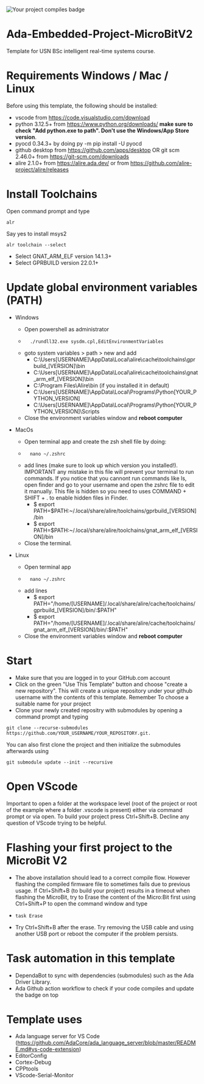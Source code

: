 ![Your project compiles badge](https://github.com/aiunderstand/Ada-Embedded-Project-MicroBitV2/actions/workflows/ada.yml/badge.svg)

# Ada-Embedded-Project-MicroBitV2
Template for USN BSc intelligent real-time systems course.

# Requirements Windows / Mac / Linux
Before using this template, the following should be installed:
* vscode from https://code.visualstudio.com/download 
* python 3.12.5+ from https://www.python.org/downloads/ **make sure to check "Add python.exe to path". Don't use the Windows/App Store version**. 
* pyocd 0.34.3+ by doing py -m pip install -U pyocd
* github desktop from https://github.com/apps/desktop OR git scm 2.46.0+ from https://git-scm.com/downloads
* alire 2.1.0+ from https://alire.ada.dev/ or from https://github.com/alire-project/alire/releases

# Install Toolchains
Open command prompt and type 
```shell
alr
```
Say yes to install msys2
```shell
alr toolchain --select
```
* Select GNAT_ARM_ELF version 14.1.3+ 
* Select GPRBUILD version 22.0.1+ 

# Update global environment variables (PATH)
* Windows
    * Open powershell as administrator
    * ```shell
        ./rundll32.exe sysdm.cpl,EditEnvironmentVariables
      ```      
    * goto system variables > path > new and add
        * C:\Users\[USERNAME]\AppData\Local\alire\cache\toolchains\gprbuild_[VERSION]\bin
        * C:\Users\[USERNAME]\AppData\Local\alire\cache\toolchains\gnat_arm_elf_[VERSION]\bin
        * C:\Program Files\Alire\bin (if you installed it in default)
        * C:\Users\[USERNAME]\AppData\Local\Programs\Python\[YOUR_PYTHON_VERSION]
        * C:\Users\[USERNAME]\AppData\Local\Programs\Python\[YOUR_PYTHON_VERSION]\Scripts
    * Close the environment variables window and **reboot computer**

* MacOs
    * Open terminal app and create the zsh shell file by doing:
    * ```shell
        nano ~/.zshrc 
      ```
    * add lines (make sure to look up which version you installed!). IMPORTANT any mistake in this file will prevent your terminal to run commands. If you notice that you cannont run commands like ls, open finder and go to your username and open the zshrc file to edit it manually. This file is hidden so you need to uses COMMAND + SHIFT + . to enable hidden files in Finder.
        * $ export PATH=$PATH:~/.local/share/alire/toolchains/gprbuild_[VERSION]/bin
        * $ export PATH=$PATH:~/.local/share/alire/toolchains/gnat_arm_elf_[VERSION]/bin   
    * Close the terminal. 
      
* Linux
    * Open terminal app
    * ```shell
        nano ~/.zshrc 
      ```
    * add lines
        * $ export PATH="/home/[USERNAME]/.local/share/alire/cache/toolchains/gprbuild_[VERSION]/bin/:$PATH"
        * $ export PATH="/home/[USERNAME]/.local/share/alire/cache/toolchains/gnat_arm_elf_[VERSION]/bin/:$PATH"       
    * Close the environment variables window and **reboot computer**

# Start
* Make sure that you are logged in to your GitHub.com account
* Click on the green "Use This Template" button and choose "create a new repository". This will create a unique repository under your github username with the contents of this template. Remember To choose a suitable name for your project
* Clone your newly created repositry with submodules by opening a command prompt and typing
```shell
git clone --recurse-submodules https://github.com/YOUR_USERNAME/YOUR_REPOSITORY.git.
```
You can also first clone the project and then initialize the submodules afterwards using
```shell
git submodule update --init --recursive
```

# Open VScode
Important to open a folder at the workspace level (root of the project or root of the example where a folder .vscode is present) either via command prompt or via open. To build your project press Ctrl+Shift+B. Decline any question of VScode trying to be helpful.

# Flashing your first project to the MicroBit V2
* The above installation should lead to a correct compile flow. However flashing the compiled firmware file to sometimes fails due to previous usage. If Ctrl+Shift+B (to build your project) results in a timeout when flashing the MicroBit, try to Erase the content of the Micro:Bit first using Ctrl+Shift+P to open the command window and type
* ```shell
  task Erase
  ```
* Try Ctrl+Shift+B after the erase. Try removing the USB cable and using another USB port or reboot the computer if the problem persists.

# Task automation in this template
* DependaBot to sync with dependencies (submodules) such as the Ada Driver Library.
* Ada Github action workflow to check if your code compiles and update the badge on top

# Template uses 
* Ada language server for VS Code (https://github.com/AdaCore/ada_language_server/blob/master/README.md#vs-code-extension)
* EditorConfig
* Cortex-Debug
* CPPtools
* VScode-Serial-Monitor
